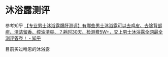 # 沐浴露测评

参考知乎 [【专业男士沐浴露爆肝测评】有哪些男士沐浴露可以去鸡皮、去除背部痘、清洁留香、控油清爽、？耗时30天、检测费5W+，交上男士沐浴露全网最全测评答卷！ - 知乎](https://zhuanlan.zhihu.com/p/588681551)

目前买过哈恩的沐浴露